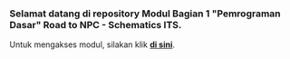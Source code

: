 ### Selamat datang di repository Modul Bagian 1 "Pemrograman Dasar" Road to NPC - Schematics ITS.

Untuk mengakses modul, silakan klik **[di sini](https://github.com/ROAD-TO-NPC-2024/bagian-1-pemrograman-dasar/wiki)**.
